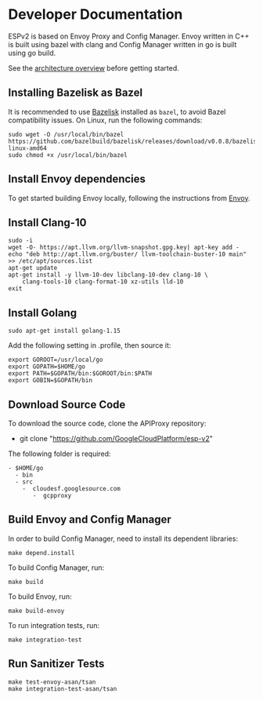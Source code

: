 # Developer Documentation

ESPv2 is based on Envoy Proxy and Config Manager. Envoy written in C++ is
built using bazel with clang and Config Manager written in go is built using go build.

See the [architecture overview](doc/architecture.md) before getting started.

## Installing Bazelisk as Bazel

It is recommended to use [Bazelisk](https://github.com/bazelbuild/bazelisk) installed as `bazel`, to avoid Bazel compatibility issues.
On Linux, run the following commands:

```
sudo wget -O /usr/local/bin/bazel https://github.com/bazelbuild/bazelisk/releases/download/v0.0.8/bazelisk-linux-amd64
sudo chmod +x /usr/local/bin/bazel
```

## Install Envoy dependencies

To get started building Envoy locally, following the instructions from [Envoy](https://github.com/envoyproxy/envoy/blob/master/bazel/README.md#quick-start-bazel-build-for-developers).

## Install Clang-10

```
sudo -i
wget -O- https://apt.llvm.org/llvm-snapshot.gpg.key| apt-key add -
echo "deb http://apt.llvm.org/buster/ llvm-toolchain-buster-10 main" >> /etc/apt/sources.list
apt-get update
apt-get install -y llvm-10-dev libclang-10-dev clang-10 \
    clang-tools-10 clang-format-10 xz-utils lld-10
exit
```

## Install Golang

```
sudo apt-get install golang-1.15
```

Add the following setting in .profile, then source it:

```
export GOROOT=/usr/local/go
export GOPATH=$HOME/go
export PATH=$GOPATH/bin:$GOROOT/bin:$PATH
export GOBIN=$GOPATH/bin
```

## Download Source Code

To download the source code, clone the APIProxy repository:

* git clone  "https://github.com/GoogleCloudPlatform/esp-v2"

The following folder is required:

```
- $HOME/go
  - bin
  - src
    -  cloudesf.googlesource.com
       -  gcpproxy
```

## Build Envoy and Config Manager

In order to build Config Manager, need to install its dependent libraries:

```
make depend.install
```

To build Config Manager, run:

```
make build
```

To build Envoy, run:

```
make build-envoy
```

To run integration tests, run:

```
make integration-test
```

## Run Sanitizer Tests

```
make test-envoy-asan/tsan
make integration-test-asan/tsan
```
